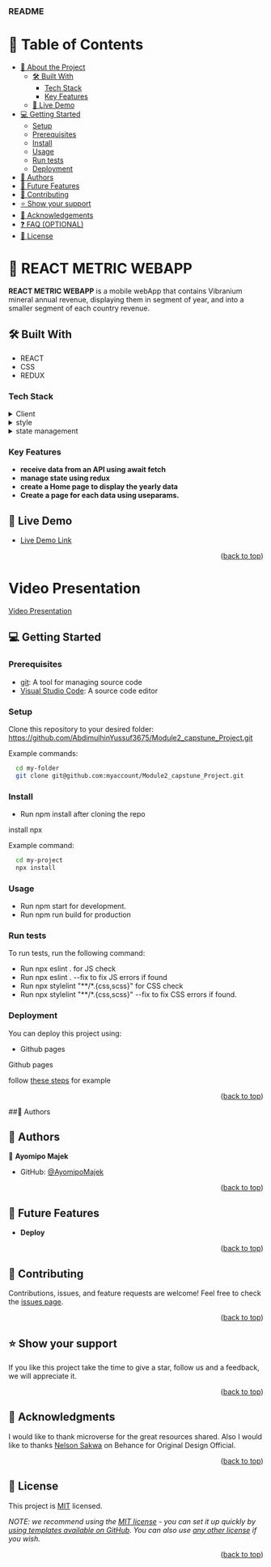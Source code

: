 <a name="readme-top"></a>

  <h3><b>README</b></h3>

</div>

# 📗 Table of Contents

- [📖 About the Project](#about-project)
  - [🛠 Built With](#built-with)
    - [Tech Stack](#tech-stack)
    - [Key Features](#key-features)
  - [🚀 Live Demo](#live-demo)
- [💻 Getting Started](#getting-started)
  - [Setup](#setup)
  - [Prerequisites](#prerequisites)
  - [Install](#install)
  - [Usage](#usage)
  - [Run tests](#run-tests)
  - [Deployment](#triangular_flag_on_post-deployment)
- [👥 Authors](#authors)
- [🔭 Future Features](#future-features)
- [🤝 Contributing](#contributing)
- [⭐️ Show your support](#support)
- [🙏 Acknowledgements](#acknowledgements)
- [❓ FAQ (OPTIONAL)](#faq)
- [📝 License](#license)


# 📖 REACT METRIC WEBAPP  <a name="about-project"></a>

**REACT METRIC WEBAPP** is a mobile webApp that contains Vibranium mineral annual revenue, displaying them in segment of year, and into a smaller segment of each country revenue.

## 🛠 Built With <a name="built-with"></a>
- REACT
- CSS
- REDUX

### Tech Stack <a name="tech-stack"></a>

 <details>
  <summary>Client</summary>
  <ul>
    <li><a href="https:/reactjs.com/">REACTJS</a></li>
  </ul>
</details> 
<details>
  <summary>style</summary>
  <ul>
    <li><a href="https://expressjs.com/">CSS</a></li>
  </ul>
</details>

<details>
<summary>state management</summary>
  <ul>
    <li><a href="https://www.postgresql.org/">REDUXJS</a></li>
  </ul>
</details>


### Key Features <a name="key-features"></a>


- **receive data from an API using await fetch**
- **manage state using redux**
- **create a Home page to display the yearly data**
- **Create a page for each data using useparams.**




## 🚀 Live Demo <a name="live-demo"></a>
- [Live Demo Link](https://mobile-webapp.onrender.com)

<p align="right">(<a href="#readme-top">back to top</a>)</p>

# Video Presentation
[Video Presentation](https://www.loom.com/share/484fbedd5edb4c77a37d3a54a919d701)



## 💻 Getting Started <a name="getting-started"></a>


### Prerequisites

- [git](https://git-scm.com/downloads): A tool for managing source code
- [Visual Studio Code](https://code.visualstudio.com/): A source code editor


### Setup

Clone this repository to your desired folder:
https://github.com/AbdimulhinYussuf3675/Module2_capstune_Project.git


Example commands:

```sh
  cd my-folder
  git clone git@github.com:myaccount/Module2_capstune_Project.git
```

### Install

- Run npm install after cloning the repo

install npx

Example command:

```sh
  cd my-project
  npx install
```

### Usage

- Run npm start for development. 
- Run npm run build for production


### Run tests

To run tests, run the following command:
- Run npx eslint . for JS check
- Run npx eslint . --fix to fix JS errors if found
- Run npx stylelint "**/*.{css,scss}" for CSS check
- Run npx stylelint "**/*.{css,scss}" --fix to fix CSS errors if found.


### Deployment

You can deploy this project using:
- Github pages

Github pages

<p>follow <a href="https://www.w3schools.com/git/git_remote_pages.asp?remote=github">these steps</a> for example</p>


<p align="right">(<a href="#readme-top">back to top</a>)</p>


##👥 Authors <a name="authors"></a>

## 👥 Authors <a name="authors"></a>

👤 **Ayomipo Majek**

- GitHub: [@AyomipoMajek](https://github.com/AyomipoMajek)

<p align="right">(<a href="#readme-top">back to top</a>)</p>

## 🔭 Future Features <a name="future-features"></a>

- **Deploy**

<p align="right">(<a href="#readme-top">back to top</a>)</p>


<!-- CONTRIBUTING -->

## 🤝 Contributing <a name="contributing"></a>

Contributions, issues, and feature requests are welcome!
Feel free to check the [issues page](https://github.com/AyomipoMajek/react-capstone/issues).

<p align="right">(<a href="#readme-top">back to top</a>)</p>

<!-- SUPPORT -->

## ⭐️ Show your support <a name="support"></a>

If you like this project take the time to give a star, follow us and a feedback, we will appreciate it.

<p align="right">(<a href="#readme-top">back to top</a>)</p>

<!-- ACKNOWLEDGEMENTS -->

## 🙏 Acknowledgments <a name="acknowledgements"></a>

I would like to thank microverse for the great resources shared. Also I would like to thanks [Nelson Sakwa](https://www.behance.net/gallery/31579789/Ballhead-App-%28Free-PSDs%29) on Behance for Original Design Official.

<p align="right">(<a href="#readme-top">back to top</a>)</p>


<!-- LICENSE -->

## 📝 License <a name="license"></a>

This project is [MIT](MIT.md) licensed.

_NOTE: we recommend using the [MIT license](https://choosealicense.com/licenses/mit/) - you can set it up quickly by [using templates available on GitHub](https://docs.github.com/en/communities/setting-up-your-project-for-healthy-contributions/adding-a-license-to-a-repository). You can also use [any other license](https://choosealicense.com/licenses/) if you wish._

<p align="right">(<a href="#readme-top">back to top</a>)</p>

